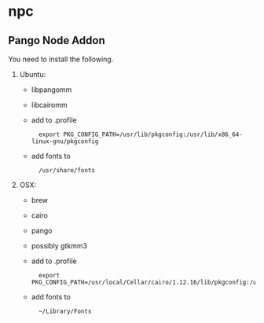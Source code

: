 npc
===

Pango Node Addon
----------------
You need to install the following.

1. Ubuntu:
	- libpangomm
	- libcairomm
	- add to .profile

			export PKG_CONFIG_PATH=/usr/lib/pkgconfig:/usr/lib/x86_64-linux-gnu/pkgconfig

	- add fonts to

			/usr/share/fonts

2. OSX:
	- brew
	- cairo
	- pango
	- possibly gtkmm3
	- add to .profile

			export PKG_CONFIG_PATH=/usr/local/Cellar/cairo/1.12.16/lib/pkgconfig:/usr/local/cellar/pango/1.36.3/lib/pkgconfig:/usr/X11/lib/pkgconfig:/usr/local/Cellar/gtkmm3/3.12.0/lib/pkgconfig/

	- add fonts to

			~/Library/Fonts
			
